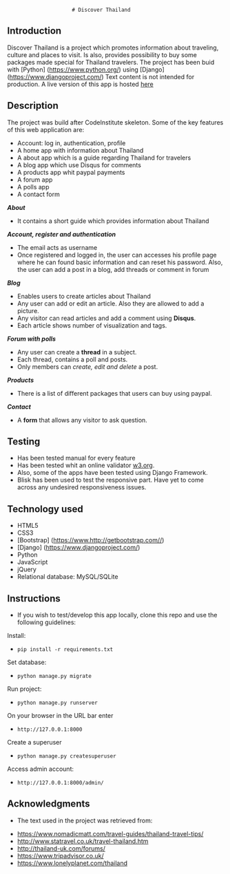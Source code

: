                          # Discover Thailand
## Introduction

Discover Thailand is a project which promotes information about traveling, culture and places to visit. Is also, provides possibility to buy some packages made special for Thailand travelers. The project has been buid with [Python] (https://www.python.org/) using [Django] (https://www.djangoproject.com/)
Text content is not intended for production.
A live version of this app is hosted [here]()


## Description
The project was build after CodeInstitute skeleton.
Some of the key features of this web application are:

* Account: log in, authentication, profile
* A home app with information about Thailand
* A about app which is a guide regarding Thailand for travelers
* A blog app which use Disqus for comments
* A products app whit paypal payments
* A forum app
* A polls app
* A contact form

*__About__*
* It contains a short guide which provides information about Thailand

*__Account, register and authentication__*
* The email acts as username
* Once registered and logged in, the user can accesses his profile page where he can found basic information and can reset his password.
Also, the user can add a post in a blog, add threads or comment in forum

*__Blog__*
* Enables users to create articles about Thailand
* Any user can add or edit an article. Also they are allowed to add a picture.
* Any visitor can read articles and add a comment using **Disqus**.
* Each article shows number of visualization and tags.

*__Forum with polls__*
* Any user can create a **thread** in a subject.
* Each thread, contains a poll and posts.
* Only members can *create, edit and delete* a post.

*__Products__*
* There is a list of different packages that users can buy using paypal.

*__Contact__*
* A **form** that allows any visitor to ask question.

## Testing
* Has been tested manual for every feature
* Has been tested whit an online validator [w3.org](https://validator.w3.org/).
* Also, some of the apps have been tested using Django Framework.
* Blisk has been used to test the responsive part. Have yet to come across any undesired responsiveness issues.


## Technology used
* HTML5
* CSS3
* [Bootstrap] (https://www.http://getbootstrap.com//)
* [Django] (https://www.djangoproject.com/)
* Python
* JavaScript
* jQuery
* Relational database: MySQL/SQLite


## Instructions

* If you wish to test/develop this app locally, clone this repo and use the following guidelines:

Install:

* `pip install -r requirements.txt`

Set database:

* `python manage.py migrate`

Run project:

* `python manage.py runserver`

On your browser in the URL bar enter

* `http://127.0.0.1:8000`

Create a superuser

* `python manage.py createsuperuser`

Access admin account:

* `http://127.0.0.1:8000/admin/`


## Acknowledgments
- The text used in the project was retrieved from:

* https://www.nomadicmatt.com/travel-guides/thailand-travel-tips/
* http://www.statravel.co.uk/travel-thailand.htm
* http://thailand-uk.com/forums/
* https://www.tripadvisor.co.uk/
* https://www.lonelyplanet.com/thailand


